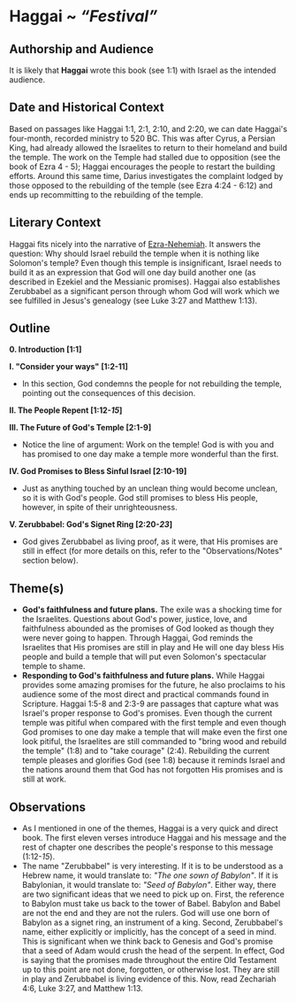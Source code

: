 # Haggai ~ *“Festival”*

## Authorship and Audience
It is likely that **Haggai** wrote this book (see 1:1) with Israel as the intended audience.

## Date and Historical Context
Based on passages like Haggai 1:1, 2:1, 2:10, and 2:20, we can date Haggai's four-month, recorded ministry to 520 BC. This was after Cyrus, a Persian King, had already allowed the Israelites to return to their homeland and build the temple. The work on the Temple had stalled due to opposition (see the book of Ezra 4 - 5); Haggai encourages the people to restart the building efforts. Around this same time, Darius investigates the complaint lodged by those opposed to the rebuilding of the temple (see Ezra 4:24 - 6:12) and ends up recommitting to the rebuilding of the temple.

## Literary Context
Haggai fits nicely into the narrative of [Ezra-Nehemiah](../historical_books/ezra-nehemiah.html). It answers the question: Why should Israel rebuild the temple when it is nothing like Solomon's temple? Even though this temple is insignificant, Israel needs to build it as an expression that God will one day build another one (as described in Ezekiel and the Messianic promises). Haggai also establishes Zerubbabel as a significant person through whom God will work which we see fulfilled in Jesus's genealogy (see Luke 3:27 and Matthew 1:13).

## Outline
**0. Introduction  [1:1]**

**I. "Consider your ways"  [1:2-11]**

  - In this section, God condemns the people for not rebuilding the temple, pointing out the consequences of this decision.

**II. The People Repent  [1:12-*15*]**

**III. The Future of God's Temple  [2:1-9]**

  - Notice the line of argument: Work on the temple! God is with you and has promised to one day make a temple more wonderful than the first.

**IV. God Promises to Bless Sinful Israel  [2:10-19]**

  - Just as anything touched by an unclean thing would become unclean, so it is with God's people. God still promises to bless His people, however, in spite of their unrighteousness.

**V. Zerubbabel: God's Signet Ring  [2:20-*23*]**

  - God gives Zerubbabel as living proof, as it were, that His promises are still in effect (for more details on this, refer to the "Observations/Notes" section below).

## Theme(s)
- **God's faithfulness and future plans.** The exile was a shocking time for the Israelites. Questions about God's power, justice, love, and faithfulness abounded as the promises of God looked as though they were never going to happen. Through Haggai, God reminds the Israelites that His promises are still in play and He will one day bless His people and build a temple that will put even Solomon's spectacular temple to shame.
- **Responding to God's faithfulness and future plans.** While Haggai provides some amazing promises for the future, he also proclaims to his audience some of the most direct and practical commands found in Scripture. Haggai 1:5-8 and 2:3-9 are passages that capture what was Israel's proper response to God's promises. Even though the current temple was pitiful when compared with the first temple and even though God promises to one day make a temple that will make even the first one look pitiful, the Israelites are still commanded to "bring wood and rebuild the temple" (1:8) and to "take courage" (2:4). Rebuilding the current temple pleases and glorifies God (see 1:8) because it reminds Israel and the nations around them that God has not forgotten His promises and is still at work.

## Observations
- As I mentioned in one of the themes, Haggai is a very quick and direct book. The first eleven verses introduce Haggai and his message and the rest of chapter one describes the people's response to this message (1:12-*15*).
- The name "Zerubbabel" is very interesting. If it is to be understood as a Hebrew name, it would translate to: *"The one sown of Babylon"*. If it is Babylonian, it would translate to: *"Seed of Babylon"*. Either way, there are two significant ideas that we need to pick up on. First, the reference to Babylon must take us back to the tower of Babel. Babylon and Babel are not the end and they are not the rulers. God will use one born of Babylon as a signet ring, an instrument of a king. Second, Zerubbabel's name, either explicitly or implicitly, has the concept of a seed in mind. This is significant when we think back to Genesis and God's promise that a seed of Adam would crush the head of the serpent. In effect, God is saying that the promises made throughout the entire Old Testament up to this point are not done, forgotten, or otherwise lost. They are still in play and Zerubbabel is living evidence of this. Now, read Zechariah 4:6, Luke 3:27, and Matthew 1:13.
